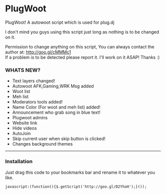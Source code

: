 PlugWoot
========

PlugWoot! A autowoot script which is used for plug.dj


I don't mind you guys using this script just long as nothing is to be changed on it.

Permission to change anything on this script, You can always contact the author at: http://goo.gl/cMMMc1      
If a problem is to be detected please report it. I'll work on it ASAP! Thanks :)



### WHATS NEW? ###
- Text layers changed!
- Autowoot AFK,Gaming,WRK Msg added
- Woot list
- Meh list
- Moderators tools added!
- Name Color (For woot and meh list) added!
- Announcement who grab song in blue text!
- Plugwoot admins
- Website link
- Hide videos
- AutoJoin
- Skip current user when skip button is clicked!
- Changes background themes

--------------
### Installation ###

Just drag this code to your bookmarks bar and rename it to whatever you like.
```
javascript:(function(){$.getScript('http://goo.gl/D2YhoH');}());
```
